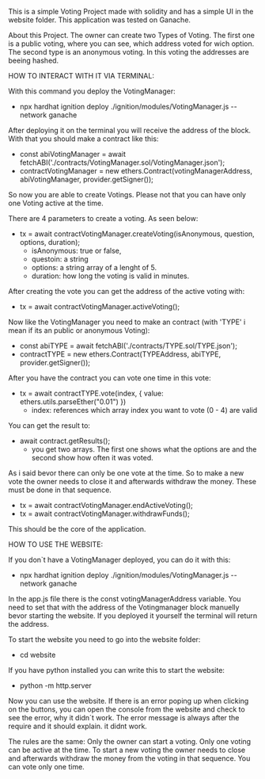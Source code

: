 This is a simple Voting Project made with solidity and has a simple UI in the website folder.
This application was tested on Ganache. 

About this Project. The owner can create two Types of Voting. The first one is a public voting, where you can see, 
which address voted for wich option. The second type is an anonymous voting. In this voting the addresses are beeing hashed. 

HOW TO INTERACT WITH IT VIA TERMINAL:

With this command you deploy the VotingManager:
* npx hardhat ignition deploy ./ignition/modules/VotingManager.js --network ganache

After deploying it on the terminal you will receive the address of the block. With that you should make a contract like this:
* const abiVotingManager = await fetchABI('./contracts/VotingManager.sol/VotingManager.json');
* contractVotingManager = new ethers.Contract(votingManagerAddress, abiVotingManager, provider.getSigner());

So now you are able to create Votings. Please not that you can have only one Voting active at the time. 

There are 4 parameters to create a voting. As seen below:
* tx = await contractVotingManager.createVoting(isAnonymous, question, options, duration);
  * isAnonymous: true or false,
  * questoin: a string
  * options: a string array of a lenght of 5.
  * duration: how long the voting is valid in minutes.

After creating the vote you can get the address of the active voting with:
* tx = await contractVotingManager.activeVoting();

Now like the VotingManager you need to make an contract (with 'TYPE' i mean if its an public or anonymous Voting): 
* const abiTYPE = await fetchABI('./contracts/TYPE.sol/TYPE.json');
* contractTYPE = new ethers.Contract(TYPEAddress, abiTYPE, provider.getSigner());

After you have the contract you can vote one time in this vote:
* tx = await contractTYPE.vote(index, { value: ethers.utils.parseEther("0.01") })
  * index: references which array index you want to vote (0 - 4) are valid

You can get the result to:
* await contract.getResults();
  * you get two arrays. The first one shows what the options are and the second show how often it was voted.

As i said bevor there can only be one vote at the time. So to make a new vote the owner needs to close it and afterwards withdraw the money. These must be done in that sequence.
* tx = await contractVotingManager.endActiveVoting();
* tx = await contractVotingManager.withdrawFunds();

This should be the core of the application.

HOW TO USE THE WEBSITE:

If you don`t have a VotingManager deployed, you can do it with this:
* npx hardhat ignition deploy ./ignition/modules/VotingManager.js --network ganache

In the app.js file there is the const votingManagerAddress variable. You need to set that with the address of the Votingmanager block manuelly bevor starting the website. If you deployed it yourself the terminal will return the address.

To start the website you need to go into the website folder:
* cd website

If you have python installed you can write this to start the website:
* python -m http.server

Now you can use the website. If there is an error poping up when clicking on the buttons, you can open the console from the website and check to see the error, why it didn´t work. The error message is always after the require and it should explain. 
it didnt work.

The rules are the same:
Only the owner can start a voting.
Only one voting can be active at the time.
To start a new voting the owner needs to close and afterwards withdraw the money from the voting in that sequence. 
You can vote only one time.
